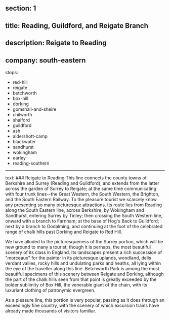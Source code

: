 ﻿section: 1
----
title: Reading, Guildford, and Reigate Branch
----
description: Reigate to Reading
----
company: south-eastern
----
stops:
- red-hill
- reigate
- betchworth
- box-hill
- dorking
- gomshall-and-sheire
- chilworth
- shalford
- guildford
- ash
- aldershott-camp
- blackwater
- sandhurst
- wokingham
- earley
- reading-southern
----
text: ### Reigate to Reading
This line connects the county towns of Berkshire and Surrey (Reading and Guildford), and extends from the latter across the garden of Surrey to Reigate; at the same time communicating with four trunk lines--the Great Western, the South Western, the Brighton, and the South Eastern Railway. To the pleasure tourist we scarcely know any presenting so many picturesque attractions. Its route lies from Reading along the South Eastern line, across Berkshire, by Wokingham and Sandhurst, entering Surrey by Tinley; then crossing the South Western line, onward with a branch to Farnham; at the base of Hog's Back to Guildford; next by a branch to Godalming, and continuing at the foot of the celebrated range of chalk hills past Dorking and Reigate to Red Hill.

We have alluded to the picturesqueness of the Surrey portion, which will be new ground to many a tourist; though it is perhaps, the most beautiful scenery of its class in England. Its landscapes present a rich succession of "morceaux" for the painter in its picturesque uplands, woodland, dells verdant vallies, rocky hills and undulating parks and heaths, all lying within the eye of the traveller along this line. Betchworth Park is among the most beautiful specimens of this scenery between Reigate and Dorking, although the part of the chalk hills seen from that point is greatly exceeded by the bolder sublimity of Box Hill, the venerable giant of the chain, with its luxuriant clothing of patronymic evergreen.

As a pleasure line, this portion is very popular, passing as it does through an exceedingly fine country, with the scenery of which excursion trains have already made thousands of visitors familiar.
